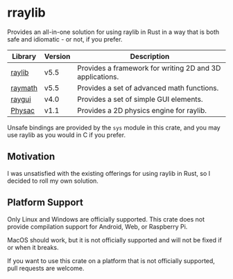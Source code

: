 # rraylib

Provides an all-in-one solution for using raylib in Rust in a way that is both safe and idiomatic - or not, if you prefer.

| Library                                                          | Version | Description                                              |
|------------------------------------------------------------------|---------|----------------------------------------------------------|
| [raylib](https://github.com/raysan5/raylib/releases/tag/5.5)     | v5.5    | Provides a framework for writing 2D and 3D applications. |
| [raymath](https://github.com/raysan5/raylib/releases/tag/5.5)    | v5.5    | Provides a set of advanced math functions.               |
| [raygui](https://github.com/raysan5/raygui/releases/tag/4.0)     | v4.0    | Provides a set of simple GUI elements.                   |
| [Physac](https://github.com/victorfisac/Physac/releases/tag/1.1) | v1.1    | Provides a 2D physics engine for raylib.                 |

Unsafe bindings are provided by the `sys` module in this crate, and you may use raylib as you would in C if you prefer.

## Motivation

I was unsatisfied with the existing offerings for using raylib in Rust, so I decided to roll my own solution.

## Platform Support

Only Linux and Windows are officially supported. This crate does not provide compilation support for Android, Web, or Raspberry Pi.

MacOS should work, but it is not officially supported and will not be fixed if or when it breaks.

If you want to use this crate on a platform that is not officially supported, pull requests are welcome.

